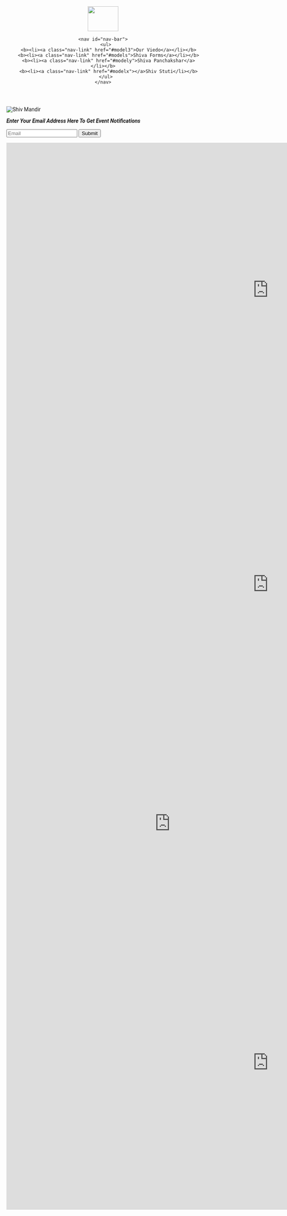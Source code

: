 <!DOCTYPE html>
<html lang="en">
<head>
    <style>
        body {
  font-family: 'Roboto', sans-serif;
  padding: 0 10px;
}

header {
  position: sticky;
  top: 0;
  display: flex;
  justify-content: space-between;
}

@media (max-width: 768px) {
  header {
    flex-direction: column;
  }
}

svg {
  width: 300px;
}

ul {
  display: flex;
  list-style: none;
}

a {
  color: black;
  text-decoration: none;
  margin-right: 10px;
}

form {
  text-align: center;
  margin-bottom: 20px;
}

input {
  padding: 10px;
  border-radius: 10px;
}

section {
  position: relative;
  overflow: hidden;
  width: 100%;
  padding-top: 56.25%; /* 16:9 Aspect Ratio (divide 9 by 16 = 0.5625) */
  margin-bottom: 20px;
}

iframe {
  position: absolute;
  top: 0;
  left: 0;
  bottom: 0;
  right: 0;
  width: 100%;
  height: 100%;
}
    </style>
<header id="header">
    <div class="logo">
    <img id="header-img" src="" />
    <svg viewBox="0 0 342 35" xmlns="http://www.w3.org/2000/svg"><img src="https://www.pngfind.com/pngs/m/11-117402_om-free-download-png-lord-shiva-logo-png.png"  width="80" height="65"></svg>
    </div>
      
    <nav id="nav-bar">
      <ul>
        <b><li><a class="nav-link" href="#model3">Our Viedo</a></li></b>
        <b><li><a class="nav-link" href="#models">Shiva Forms</a></li></b>
        <b><li><a class="nav-link" href="#modely">Shiva Panchakshar</a></li></b>
        <b><li><a class="nav-link" href="#modelx"></a>Shiv Stuti</li></b>
      </ul>
    </nav>
  </header>
  <img src="WhatsApp Image 2022-04-12 at 10.13.05 AM.jpeg" alt="Shiv Mandir"/>
  <form id="form" action="https://www.freecodecamp.com/email-submit">
   <I><strong> <p>Enter Your Email Address Here To Get Event Notifications</p></strong></I>
    <input id="email" type="email" placeholder="Email" name="email"/>
    <input id="submit" type="submit" />
  </form>
  
  <section id="model3">
    <iframe width="1366" height="768" src="https://www.youtube.com/embed/I99v_Abw8kU" title="YouTube video player" frameborder="0" allow="accelerometer; autoplay; clipboard-write; encrypted-media; gyroscope; picture-in-picture" allowfullscreen></iframe>
  </section>
  
  <section id="models">
    <iframe width="1366" height="768" src="https://www.youtube.com/embed/93nOkrh8WUY" title="YouTube video player" frameborder="0" allow="accelerometer; autoplay; clipboard-write; encrypted-media; gyroscope; picture-in-picture" allowfullscreen></iframe>
  </section>
  
  <section id="modely">
    <iframe width="853" height="480" src="https://www.youtube.com/embed/NHBJn0KxWbU" title="YouTube video player" frameborder="0" allow="accelerometer; autoplay; clipboard-write; encrypted-media; gyroscope; picture-in-picture" allowfullscreen></iframe>
  </section>
  
  <section id="modelx">
    <iframe width="1366" height="768" src="https://www.youtube.com/embed/uidHEOY1r30" title="YouTube video player" frameborder="0" allow="accelerometer; autoplay; clipboard-write; encrypted-media; gyroscope; picture-in-picture" allowfullscreen></iframe>
    </sectuon>
</head>
</body>
</html>
